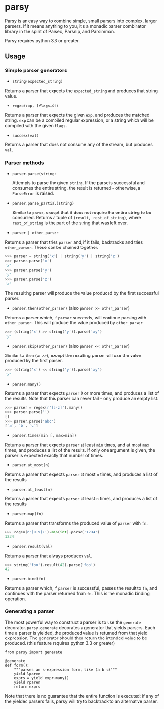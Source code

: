 # parsy

Parsy is an easy way to combine simple, small parsers into complex, larger parsers.  If it means anything to you, it's a monadic parser combinator library in the spirit of Parsec, Parsnip, and Parsimmon.

Parsy requires python 3.3 or greater.

## Usage

### Simple parser generators

* `string(expected_string)`

Returns a parser that expects the `expected_string` and produces that
string value.

* `regex(exp, [flags=0])`

Returns a parser that expects the given `exp`, and produces the matched
string.  `exp` can be a compiled regular expression, or a string which
will be compiled with the given `flags`.

* `success(val)`

Returns a parser that does not consume any of the stream, but produces
`val`.

### Parser methods

* `parser.parse(string)`

    Attempts to parse the given `string`.  If the parse is successful and
    consumes the entire string, the result is returned - otherwise, a
    `ParseError` is raised.

* `parser.parse_partial(string)`

    Similar to `parse`, except that it does not require the entire string
    to be consumed.  Returns a tuple of `(result, rest_of_string)`, where
    `rest_of_string` is the part of the string that was left over.

* `parser | other_parser`

Returns a parser that tries `parser` and, if it fails, backtracks and
tries `other_parser`.  These can be chained together.

``` python
>>> parser = string('x') | string('y') | string('z')
>>> parser.parse('x')
'x'
>>> parser.parse('y')
'y'
>>> parser.parse('z')
'z'
```

The resulting parser will produce the value produced by the first
successful parser.

* `parser.then(other_parser)` (also `parser >> other_parser`)

Returns a parser which, if `parser` succeeds, will continue parsing with
`other_parser`.  This will produce the value produced by `other_parser`

``` python
>>> (string('x') >> string('y')).parse('xy')
'y'
```

* `parser.skip(other_parser)` (also `parser << other_parser`)

Similar to `then` (or `>>`), except the resulting parser will use the
value produced by the first parser.

``` python
>>> (string('x') << string('y')).parse('xy')
'x'
```

* `parser.many()`

Returns a parser that expects `parser` 0 or more times, and produces a
list of the results.  Note that this parser can never fail - only produce
an empty list.

``` python
>>> parser = regex(r'[a-z]').many()
>>> parser.parse('')
[]
>>> parser.parse('abc')
['a', 'b', 'c']
```

* `parser.times(min [, max=min])`

Returns a parser that expects `parser` at least `min` times, and at most
`max` times, and produces a list of the results.  If only one argument
is given, the parser is expected exactly that number of times.

* `parser.at_most(n)`

Returns a parser that expects `parser` at most `n` times, and produces a
list of the results.

* `parser.at_least(n)`

Returns a parser that expects `parser` at least `n` times, and produces a
list of the results.

* `parser.map(fn)`

Returns a parser that transforms the produced value of `parser` with `fn`.

``` python
>>> regex(r'[0-9]+').map(int).parse('1234')
1234
```

* `parser.result(val)`

Returns a parser that always produces `val`.

``` python
>>> string('foo').result(42).parse('foo')
42
```

* `parser.bind(fn)`

Returns a parser which, if `parser` is successful, passes the result
to `fn`, and continues with the parser returned from `fn`.  This is the
monadic binding operation.

### Generating a parser

The most powerful way to construct a parser is to use the `generate`
decorator.  `parsy.generate` decorates a generator that yields parsers.
Each time a parser is yielded, the produced value is returned from that
yield expression.  The generator should then return the intended value
to be produced.  (this feature requires python 3.3 or greater)

```
from parsy import generate

@generate
def form():
    """parses an s-expression form, like (a b c)"""
    yield lparen
    exprs = yield expr.many()
    yield rparen
    return exprs
```

Note that there is no guarantee that the entire function is executed:
if any of the yielded parsers fails, parsy will try to backtrack to an
alternative parser.
